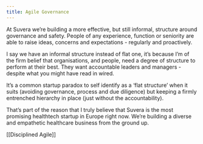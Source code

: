 ```yaml
---
title: Agile Governance
---
```


At Suvera we’re building a more effective, but still informal, structure around governance and safety. People of any experience, function or seniority are able to raise ideas, concerns and expectations - regularly and proactively.

I say we have an informal structure instead of flat one, it’s because I’m of the firm belief that organisations, and people, need a degree of structure to perform at their best. They want accountable leaders and managers - despite what you might have read in wired. 

It’s a common startup paradox to self identify as a ‘flat structure’ when it suits (avoiding governance, process and due diligence) but keeping a firmly entrenched hierarchy in place (just without the accountability).

That’s part of the reason that I truly believe that Suvera is the most promising healthtech startup in Europe right now. We’re building a diverse and empathetic healthcare business from the ground up.

[[Disciplined Agile]]